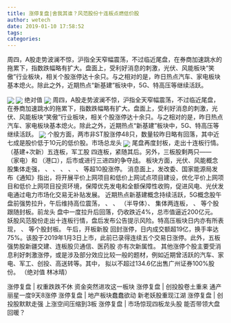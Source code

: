 ```yaml
---
title: 涨停复盘|舍我其谁？风范股份十连板点燃低价股
author: wetech
date: 2019-01-10 17:58:52
tags: 
categories: 
---
```

周四，A股走势波澜不惊，沪指全天窄幅震荡，不过临近尾盘，在券商加速跳水的拖累下，指数跌幅略有扩大。盘面上，受利好消息的刺激，光伏、风能板块“笑傲”行业板块，相关个股涨停达十余只。与之相对的是，昨日热点汽车、家电板块基本熄火。除此之外，近期热点“新基建”板块中，5G、特高压等继续活跃。
<!-- more -->
<img align="center" border="0" src="http://invest-images-external.cbndata.org/5LiA6LSiQUJT/images/42359bf381dde4fcf196ddd231b20ea571061c74.png" />
<img align="center" border="0" src="http://invest-images-external.cbndata.org/5LiA6LSiQUJT/images/c1afc8e0ec6dd7a9255ef9fc83a35b7e1bb8215d.png" />
绝对值
<img align="center" border="0" src="http://invest-images-external.cbndata.org/5LiA6LSiQUJT/images/8475b9b3fd8b350909653f2da2276c4751e983aa.png" />
周四，A股走势波澜不惊，沪指全天窄幅震荡，不过临近尾盘，在券商加速跳水的拖累下，指数跌幅略有扩大。盘面上，受利好消息的刺激，光伏、风能板块“笑傲”行业板块，相关个股涨停达十余只。与之相对的是，昨日热点汽车、家电板块基本熄火。除此之外，近期热点“新基建”板块中，5G、特高压等继续活跃。
<img align="center" border="0" src="http://invest-images-external.cbndata.org/5LiA6LSiQUJT/images/0b4fd848e1dfe3fdaa714071a5b130340806eef2.png" />
个股方面，两市非ST股涨停48只，数量较昨日略有回落，其中近七成是股价低于10元的低价股。市场总龙头
<img align="center" border="0" src="http://invest-images-external.cbndata.org/5LiA6LSiQUJT/images/e9ecc90c4b61c021903a2d2406a0862b6532c542.png" />
尾盘再度封板，走出十连板行情。
（基建+次新）五连板，军工股
四连板，紧随其后。另外，三板股剩两只——
（家电）和
（港口），后市或进行三进四的争夺战。
板块方面，光伏、风能概念股集体走强，
、
、
、
、
、
等超10股涨停。
消息面上，发改委、国家能源局发布《通知》指出，将开展平价上网项目和低价上网试点项目建设，优化平价上网项目和低价上网项目投资环境，保障优先发电和全额保障性收购，促进风电、光伏发电通过电力市场化交易无补贴发展。
近期热点新基建概念持续活跃，5G概念股午盘前强势拉升，午后维持高位震荡，
、
、
（半导体）、
集体两连板，
、
等个股跟随封板。前龙头
盘中一度拉升后回落，仍收跌近4%，总市值逼近200亿元。
妖股风范股份走出十连板行情，盘后发布公告提示风险。特高压板块日内亦有所表现，
、
等个股封板。
午后，开板新股
回封涨停，日内成交额超19亿，换手率达75%。该股于2019年1月3日上市，此前已录得连续五个交易日涨停。此外，五板强势股新疆交建、连板股贝通信、医药股
亦有次新属性。
其他涨停个股主要受消息利好刺激涨停，或是涉及部分效应比较一般的题材，例如近期曾活跃的汽车、家电、军工、创投、高送转等。其中，
拟以不超过134.6亿出售广州证券100%股份。
（绝对值 林冰晴）
 
 
涨停复盘 | 权重跌跌不休 资金突然进攻这一板块
涨停复盘 | 创投股卷土重来 通产丽星一度9天8涨停
涨停复盘 | 地产板块蠢蠢欲动 新老妖股重现江湖
涨停复盘 | 创投股默默走强 上涨空间压缩到3板
涨停复盘 | 市场惊现四板龙头股 能否带领大盘回暖？ 
